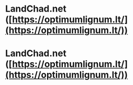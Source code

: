 # LandChad.net ([https://optimumlignum.lt/](https://optimumlignum.lt/))

# LandChad.net ([https://optimumlignum.lt/](https://optimumlignum.lt/))

